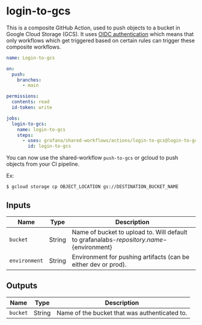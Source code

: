 # login-to-gcs

This is a composite GitHub Action, used to push objects to a bucket in Google Cloud Storage (GCS).
It uses [OIDC authentication](https://docs.github.com/en/actions/deployment/security-hardening-your-deployments/about-security-hardening-with-openid-connect)
which means that only workflows which get triggered based on certain rules can
trigger these composite workflows.

<!-- x-release-please-start-version -->

```yaml
name: Login-to-gcs

on:
  push:
    branches:
      - main

permissions:
  contents: read
  id-token: write

jobs:
  login-to-gcs:
    name: login-to-gcs
    steps:
      - uses: grafana/shared-workflows/actions/login-to-gcs@login-to-gcs-v0.1.0
        id: login-to-gcs
```

<!-- x-release-please-end-version -->

You can now use the shared-workflow `push-to-gcs` or gcloud to push objects from your CI pipeline.

Ex:

```
$ gcloud storage cp OBJECT_LOCATION gs://DESTINATION_BUCKET_NAME
```

## Inputs

| Name          | Type   | Description                                                                                |
| ------------- | ------ | ------------------------------------------------------------------------------------------ |
| `bucket`      | String | Name of bucket to upload to. Will default to grafanalabs-${repository.name}-${environment} |
| `environment` | String | Environment for pushing artifacts (can be either dev or prod).                             |

## Outputs

| Name     | Type   | Description                                   |
| -------- | ------ | --------------------------------------------- |
| `bucket` | String | Name of the bucket that was authenticated to. |
